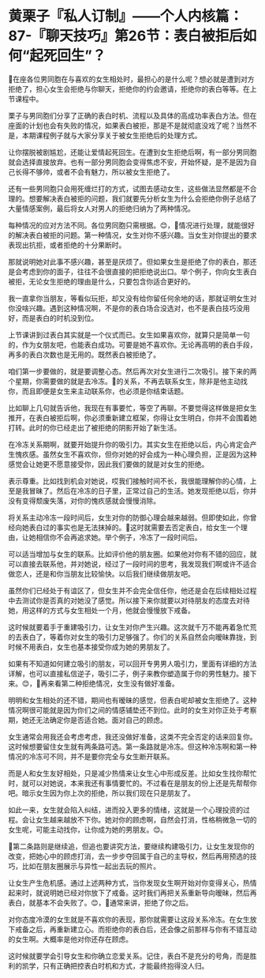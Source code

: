 # 黄栗子『私人订制』——个人内核篇：87-『聊天技巧』第26节：表白被拒后如何“起死回生”？

🎼在座各位男同胞在与喜欢的女生相处时，最担心的是什么呢？想必就是遭到对方拒绝了，担心女生会拒绝与你聊天，拒绝你的约会邀请，拒绝你的表白等等。在上节课程中。

栗子与男同胞们分享了正确的表白时机、流程以及具体的高成功率表白方法。但在座面的计划也会有失败的情况，如果表白被拒，那是不是就彻底没戏了呢？当然不是，本期课程例子就与大家分享关于被女生拒绝后的处理方式。

让你摆脱被剧尴尬，还能让爱情起死回生。在遭到女生拒绝后啊，有一部分男同胞就会选择直接放弃。也有一部分男同胞会变得焦虑不安，开始怀疑，是不是因为自己长得不够帅，或者不会有魅力，所以被女生拒绝了。

还有一些男同胞只会用死缠烂打的方式，试图去感动女生，这些做法显然都是不合理的。想要解决表白被拒的问题，我们就要先分析女生为什么会拒绝你例子总结了大量情感案例，最后将女人对男人的拒绝归纳为了两种情况。

每种情况的应对方法不同。各位男同胞只需根据。😊，🎼情况进行处理，就能很好的解决表白被拒的问题。第一种情况，女生对你不感兴趣。当女生对你提出的要求表现出抗拒，或者拒绝的十分果断时。

那就说明她对此事不感兴趣，甚至是厌烦了。但如果女生是拒绝了你的表白，那还是会考虑到你的面子，往往不会很直接的把拒绝说出口。举个例子，你向女生表白被拒，无论女生拒绝的理由是什么，只要包含你适合更好的。

我一直拿你当朋友，等看似玩拒，却又没有给你留任何余地的话，那就证明女生对你没啥兴趣。遇到这种情况啊，不是你的表白场合没选对，也不是表白技巧没用好，而是表白的时机没到位。

上节课讲到过表白其实就是一个仪式而已。女生如果喜欢你，就算只是简单一句的，作为女朋友吧，也能表白成功。可要是她不喜欢你。无论再高明的表白手段，再多的表白次数也是无用的。既然表白被拒绝了。

咱们第一步要做的，就是要调整心态。然后再次对女生进行二次吸引。接下来的两个星期，你需要做的就是去冷冻。🎼的关系，不再去联系女生，除非是他主动找你，而且即便是女生来主动联系你，也必须是你结束话题。

比如聊上几句就告诉他，我现在有事要忙，等空了再聊。不要觉得这样做是把女生推开，在表白被拒后啊，你必须重新建立框架，你得让女生明白，你并不会围着她打转。此时的你已经走出了被拒绝的阴影开始了新生活。

在冷冻关系期啊，就要开始提升你的吸引力。其实女生在拒绝以后，内心肯定会产生愧疚感。虽然女生不喜欢你，但你对她的好会成为一种心理负担，正是因为这种感觉会让她更不愿意接受你，因此我们要做的就是对女生的拒绝。

表示尊重。比如找到机会对她说，哎我们接触时间不长，我很能理解你的心情，上至是我冒昧了。然后在冷冻的日子里，正常过自己的生活。她发现拒绝以后，你并没有变得颓废失落，对你的愧疚感就会慢慢消除。

将关系主动冷冻一段时间后，女生对你的防御心理会越来越弱。但即使如此，你曾经向她表白过的事实也是无法抹掉的。🎼这时就需要去否定表白，给女生一个理由，让她相信你不会再追求她。举个例子，冷冻了一段时间后。

可以适当增加与女生的联系。比如评价他的朋友圈。如果他对你有不错的回应，就可以直接去联系他，并对她说，经过了一段时间的思考，我发现我们啊或许不适合做恋人，还是和你当朋友比较愉快。以后我们继续做朋友吧。

虽然你们已经处于有谊区了，但女生并不会完全信任你，他还是会在后续相处过程中去测试你是否真的对她没了感觉。所以接下来你就要以对待朋友的态度去对待她，用这样的方式与女生相处一个月，他就会慢慢放下戒备。

这时候就要着手于重建吸引力，让女生对你产生兴趣。这次就千万不能再着急忙荒的去表白了，等着你对女生的吸引力足够强了。你们的关系自然会向暧昧靠拢，到时候不用表白，女生也基本接受你成为她的男朋友了。

如果有不知道如何建立吸引的朋友，可以回开专男男人吸引力，里面有详细的方法详解，也可以直接私信逆子，吸引二子，例子来教你塑造属于你的男性魅力。接下来。😊，🎼再来看第二种拒绝情况，女生没有做好准备。

明明和女生相处的还不错，期间也有暧昧的感觉，但表白呢却被女生拒绝了。这种情况啊很可能就是因为你们之间的情感铺垫还不到位。此时的女生对你正处于考察期，她还无法确定你是否适合她。面对自己的顾虑。

女生通常会用我还会考虑考虑，我还没做好准备，这类不完全否定的话来回复你。这时候想要留住女生就有两条路可选。第一条路就是冷冻。但这种冷冻啊和第一种情况的冷冻可不同，并不是要你完全与女生断开联系。

而是人和女生友好相处，只是减少热情来让女生心中形成反差。比如女生找你帮忙时，就可以对她说，本来我还有事情要忙的。不过看在是朋友的份上还是先帮帮你吧。暗示女生因为你上次的拒绝，所以我们现在只是朋友了。

如此一来，女生就会陷入纠结，进而投入更多的情绪，这就是一个心理投资的过程。会让女生越来越放不下你。她对你的顾虑啊，自然会打消，性格稍微急一切的女生呢，可能主动找你，让你成为她的男朋友。😊。

🎼第二条路则是继续追，但追也要讲究方法，要继续构建吸引力，让女生发现你的改变，把她心中的顾虑打消，去一步步夺回属于自己的主导权，然后再用预选的技巧，比如在朋友圈展示与异性一起出去玩的照片。

让女生产生危机感。通过上述两种方式，当你发现女生啊开始对你变得关心，热情起来时，就说明她已经对你放下了戒备。这时我们再把关系重新导向暧昧，然后再表白，就基本不会失败了。😊，🎼通常来讲，拒绝了你之后。

对你态度冷漠的女生就是不喜欢你的表现，那你就需要让这段关系冷冻。在女生放下戒备之后，再重新建立心。而拒绝你的表白后，还会像之前那样与你有不错互动的女生啊。大概率是他对你还存在顾虑。

这时候就要学会引导女生和你确立恋爱关系。记住，表白不是充分的号角，而是胜利的凯学，只有正确把控表白时机和方式，才能最终抱得没人归。

